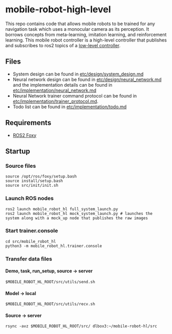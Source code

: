 # mobile-robot-high-level

This repo contains code that allows mobile robots to be trained for any navigation task which uses a monocular camera as its perception. It borrows concepts from meta-learning, imitation learning, and reinforcement learning. This mobile robot controller is a high-level controller that publishes and subscribes to ros2 topics of a [low-level controller](https://github.com/ruke1ire/mobile-robot-base).

## Files

- System design can be found in [etc/design/system_design.md](https://github.com/ruke1ire/mobile-robot-hl/blob/test_branch/etc/design/system_design.md)
- Neural network design can be found in [etc/design/neural_network.md](https://github.com/ruke1ire/mobile-robot-hl/blob/main/etc/design/neural_network.md) and the implementation details can be found in [etc/implementation/neural_network.md](https://github.com/ruke1ire/mobile-robot-hl/blob/main/etc/implementation/neural_network.md)
- Neural Network trainer command protocol can be found in [etc/implementation/trainer_protocol.md](https://github.com/ruke1ire/mobile-robot-hl/blob/main/etc/implementation/trainer_protocol.md).
- Todo list can be found in [etc/implementation/todo.md](https://github.com/ruke1ire/mobile-robot-hl/blob/main/etc/implementation/todo.md)

## Requirements

- [ROS2 Foxy](https://docs.ros.org/en/foxy/Installation.html)

## Startup

### Source files

```
source /opt/ros/foxy/setup.bash
source install/setup.bash
source src/init/init.sh
```

### Launch ROS nodes

```
ros2 launch mobile_robot_hl full_system_launch.py 
ros2 launch mobile_robot_hl mock_system_launch.py # launches the system along with a mock_up node that publishes the raw images
```

### Start trainer.console

```
cd src/mobile_robot_hl
python3 -m mobile_robot_hl.trainer.console
```

### Transfer data files

#### Demo, task, run_setup, source -> server
```
$MOBILE_ROBOT_HL_ROOT/src/utils/send.sh
```

#### Model -> local

```
$MOBILE_ROBOT_HL_ROOT/src/utils/recv.sh
```

#### Source -> server

```
rsync -avz $MOBILE_ROBOT_HL_ROOT/src/ dlbox3:~/mobile-robot-hl/src
```


